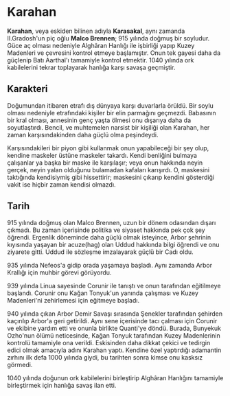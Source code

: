 # Karahan
**Karahan**, veya eskiden bilinen adıyla **Karasakal**, aynı zamanda II.Gradosh'un piç oğlu **Malco Brennen**; 915 yılında doğmuş bir soyludur. Güce aç olması nedeniyle Alghâran Hanlığı ile işbirliği yapıp Kuzey Madenleri ve çevresini kontrol etmeye başlamıştır. Onun tek gayesi daha da güçlenip Batı Aarthal'ı tamamiyle kontrol etmektir. 1040 yılında ork kabilelerini tekrar toplayarak hanlığa karşı savaşa geçmiştir.

## Karakteri
Doğumundan itibaren etrafı dış dünyaya karşı duvarlarla örüldü. Bir soylu olması nedeniyle etrafındaki kişiler bir elin parmağını geçmezdi. Babasının bir kral olması, annesinin genç yaşta ölmesi onu dışarıya daha da soyutlaştırdı. Bencil, ve muhtemelen narsist bir kişiliği olan Karahan, her zaman karşısındakinden daha güçlü olma peşindeydi.

Karşısındakileri bir piyon gibi kullanmak onun yapabileceği bir şey olup, kendine maskeler üstüne maskeler takardı. Kendi benliğini bulmaya çalışanlar ya başka bir maske ile karşılaşır; veya onun hakkında neyin gerçek, neyin yalan olduğunu bulamadan kafaları karışırdı. O, maskesini taktığında kendisiymiş gibi hissettirir; maskesini çıkarıp kendini gösterdiği vakit ise hiçbir zaman kendisi olmazdı.

## Tarih
915 yılında doğmuş olan Malco Brennen, uzun bir dönem odasından dışarı çıkmadı. Bu zaman içerisinde politika ve siyaset hakkında pek çok şey öğrendi. Ergenlik döneminde daha güçlü olmak isteyince, Arbor şehrinin kıyısında yaşayan bir acuze(hag) olan Uddud hakkında bilgi öğrendi ve onu ziyarete gitti. Uddud ile sözleşme imzalayarak güçlü bir Cadı oldu.

935 yılında Nefeos'a gidip orada yaşamaya başladı. Aynı zamanda Arbor Krallığı için muhbir görevi görüyordu.

939 yılında Linua sayesinde Corunir ile tanıştı ve onun tarafından eğitilmeye başlandı. Corunir onu Kağan Tonyuk'un yanında çalışması ve Kuzey Madenleri'ni zehirlemesi için eğitmeye başladı.

940 yılında çıkan Arbor Demir Savaşı sırasında Şenekler tarafından şehirden kaçırılıp Arbor'a geri getirildi. Aynı sene içerisinde tacı çalması için Corunir ve ekibine yardım etti ve onunla birlikte Quanti'ye döndü. Burada, Bunyekuk Ozho'nun ölümü neticesinde, Kağan Tonyuk tarafından Kuzey Madenlerinin kontrolü tamamiyle ona verildi. Eskisinden daha dikkat çekici ve tedirgin edici olmak amacıyla adını Karahan yaptı. Kendine özel yaptırdığı adamantin zırhını ilk defa 1000 yılında giydi, bu tarihten sonra kimse onu kasksız görmedi.

1040 yılında doğunun ork kabilelerini birleştirip Alghâran Hanlığını tamamiyle birleştirmek için hanlığa savaş ilan etti.